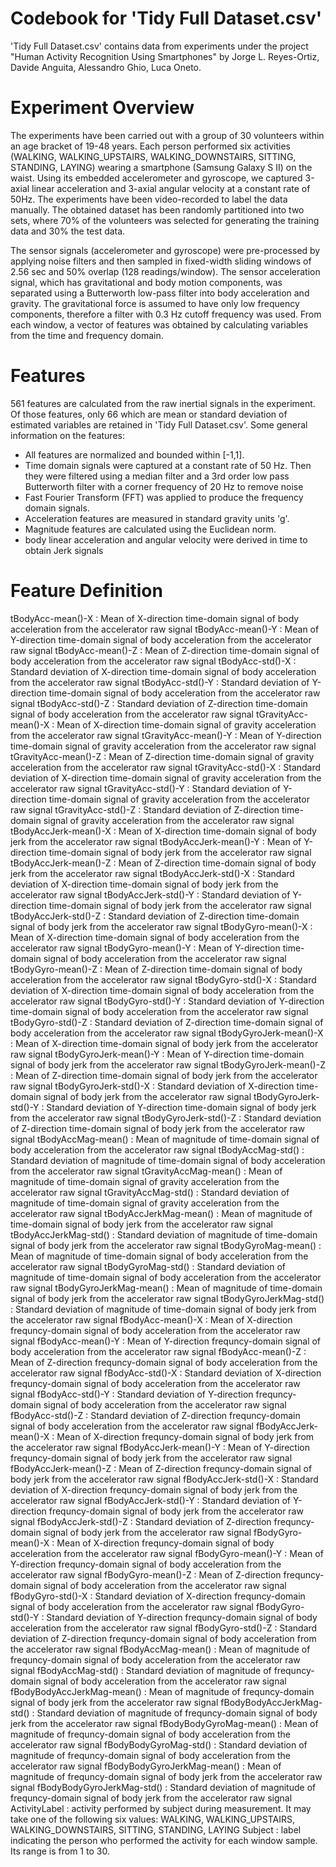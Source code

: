 Codebook for 'Tidy Full Dataset.csv'
====================================

'Tidy Full Dataset.csv' contains data from experiments under the project "Human Activity Recognition Using Smartphones" by Jorge L. Reyes-Ortiz, Davide Anguita, Alessandro Ghio, Luca Oneto.

# Experiment Overview
The experiments have been carried out with a group of 30 volunteers within an age bracket of 19-48 years. Each person performed six activities (WALKING, WALKING_UPSTAIRS, WALKING_DOWNSTAIRS, SITTING, STANDING, LAYING) wearing a smartphone (Samsung Galaxy S II) on the waist. Using its embedded accelerometer and gyroscope, we captured 3-axial linear acceleration and 3-axial angular velocity at a constant rate of 50Hz. The experiments have been video-recorded to label the data manually. The obtained dataset has been randomly partitioned into two sets, where 70% of the volunteers was selected for generating the training data and 30% the test data. 

The sensor signals (accelerometer and gyroscope) were pre-processed by applying noise filters and then sampled in fixed-width sliding windows of 2.56 sec and 50% overlap (128 readings/window). The sensor acceleration signal, which has gravitational and body motion components, was separated using a Butterworth low-pass filter into body acceleration and gravity. The gravitational force is assumed to have only low frequency components, therefore a filter with 0.3 Hz cutoff frequency was used. From each window, a vector of features was obtained by calculating variables from the time and frequency domain.

# Features
561 features are calculated from the raw inertial signals in the experiment. Of those features, only 66 which are mean or standard deviation of estimated variables are retained in 'Tidy Full Dataset.csv'. Some general information on the features:
- All features are normalized and bounded within [-1,1].
- Time domain signals were captured at a constant rate of 50 Hz. Then they were filtered using a median filter and a 3rd order low pass Butterworth filter with a corner frequency of 20 Hz to remove noise
- Fast Fourier Transform (FFT) was applied to produce the frequency domain signals.
- Acceleration features are measured in standard gravity units 'g'.
- Magnitude features are calculated using the Euclidean norm.
- body linear acceleration and angular velocity were derived in time to obtain Jerk signals


# Feature Definition
tBodyAcc-mean()-X : Mean of X-direction time-domain signal of body acceleration from the accelerator raw signal
tBodyAcc-mean()-Y : Mean of Y-direction time-domain signal of body acceleration from the accelerator raw signal
tBodyAcc-mean()-Z : Mean of Z-direction time-domain signal of body acceleration from the accelerator raw signal
tBodyAcc-std()-X : Standard deviation of X-direction time-domain signal of body acceleration from the accelerator raw signal
tBodyAcc-std()-Y : Standard deviation of Y-direction time-domain signal of body acceleration from the accelerator raw signal
tBodyAcc-std()-Z : Standard deviation of Z-direction time-domain signal of body acceleration from the accelerator raw signal
tGravityAcc-mean()-X : Mean of X-direction time-domain signal of gravity acceleration from the accelerator raw signal
tGravityAcc-mean()-Y : Mean of Y-direction time-domain signal of gravity acceleration from the accelerator raw signal
tGravityAcc-mean()-Z : Mean of Z-direction time-domain signal of gravity acceleration from the accelerator raw signal
tGravityAcc-std()-X : Standard deviation of X-direction time-domain signal of gravity acceleration from the accelerator raw signal
tGravityAcc-std()-Y : Standard deviation of Y-direction time-domain signal of gravity acceleration from the accelerator raw signal
tGravityAcc-std()-Z : Standard deviation of Z-direction time-domain signal of gravity acceleration from the accelerator raw signal
tBodyAccJerk-mean()-X : Mean of X-direction time-domain signal of body jerk from the accelerator raw signal
tBodyAccJerk-mean()-Y : Mean of Y-direction time-domain signal of body jerk from the accelerator raw signal
tBodyAccJerk-mean()-Z : Mean of Z-direction time-domain signal of body jerk from the accelerator raw signal
tBodyAccJerk-std()-X : Standard deviation of X-direction time-domain signal of body jerk from the accelerator raw signal
tBodyAccJerk-std()-Y : Standard deviation of Y-direction time-domain signal of body jerk from the accelerator raw signal
tBodyAccJerk-std()-Z : Standard deviation of Z-direction time-domain signal of body jerk from the accelerator raw signal
tBodyGyro-mean()-X : Mean of X-direction time-domain signal of body acceleration from the accelerator raw signal
tBodyGyro-mean()-Y : Mean of Y-direction time-domain signal of body acceleration from the accelerator raw signal
tBodyGyro-mean()-Z : Mean of Z-direction time-domain signal of body acceleration from the accelerator raw signal
tBodyGyro-std()-X : Standard deviation of X-direction time-domain signal of body acceleration from the accelerator raw signal
tBodyGyro-std()-Y : Standard deviation of Y-direction time-domain signal of body acceleration from the accelerator raw signal
tBodyGyro-std()-Z : Standard deviation of Z-direction time-domain signal of body acceleration from the accelerator raw signal
tBodyGyroJerk-mean()-X : Mean of X-direction time-domain signal of body jerk from the accelerator raw signal
tBodyGyroJerk-mean()-Y : Mean of Y-direction time-domain signal of body jerk from the accelerator raw signal
tBodyGyroJerk-mean()-Z : Mean of Z-direction time-domain signal of body jerk from the accelerator raw signal
tBodyGyroJerk-std()-X : Standard deviation of X-direction time-domain signal of body jerk from the accelerator raw signal
tBodyGyroJerk-std()-Y : Standard deviation of Y-direction time-domain signal of body jerk from the accelerator raw signal
tBodyGyroJerk-std()-Z : Standard deviation of Z-direction time-domain signal of body jerk from the accelerator raw signal
tBodyAccMag-mean() : Mean of magnitude of time-domain signal of body acceleration from the accelerator raw signal
tBodyAccMag-std() : Standard deviation of magnitude of time-domain signal of body acceleration from the accelerator raw signal
tGravityAccMag-mean() : Mean of magnitude of time-domain signal of gravity acceleration from the accelerator raw signal
tGravityAccMag-std() : Standard deviation of magnitude of time-domain signal of gravity acceleration from the accelerator raw signal
tBodyAccJerkMag-mean() : Mean of magnitude of time-domain signal of body jerk from the accelerator raw signal
tBodyAccJerkMag-std() : Standard deviation of magnitude of time-domain signal of body jerk from the accelerator raw signal
tBodyGyroMag-mean() : Mean of magnitude of time-domain signal of body acceleration from the accelerator raw signal
tBodyGyroMag-std() : Standard deviation of magnitude of time-domain signal of body acceleration from the accelerator raw signal
tBodyGyroJerkMag-mean() : Mean of magnitude of time-domain signal of body jerk from the accelerator raw signal
tBodyGyroJerkMag-std() : Standard deviation of magnitude of time-domain signal of body jerk from the accelerator raw signal
fBodyAcc-mean()-X : Mean of X-direction frequncy-domain signal of body acceleration from the accelerator raw signal
fBodyAcc-mean()-Y : Mean of Y-direction frequncy-domain signal of body acceleration from the accelerator raw signal
fBodyAcc-mean()-Z : Mean of Z-direction frequncy-domain signal of body acceleration from the accelerator raw signal
fBodyAcc-std()-X : Standard deviation of X-direction frequncy-domain signal of body acceleration from the accelerator raw signal
fBodyAcc-std()-Y : Standard deviation of Y-direction frequncy-domain signal of body acceleration from the accelerator raw signal
fBodyAcc-std()-Z : Standard deviation of Z-direction frequncy-domain signal of body acceleration from the accelerator raw signal
fBodyAccJerk-mean()-X : Mean of X-direction frequncy-domain signal of body jerk from the accelerator raw signal
fBodyAccJerk-mean()-Y : Mean of Y-direction frequncy-domain signal of body jerk from the accelerator raw signal
fBodyAccJerk-mean()-Z : Mean of Z-direction frequncy-domain signal of body jerk from the accelerator raw signal
fBodyAccJerk-std()-X : Standard deviation of X-direction frequncy-domain signal of body jerk from the accelerator raw signal
fBodyAccJerk-std()-Y : Standard deviation of Y-direction frequncy-domain signal of body jerk from the accelerator raw signal
fBodyAccJerk-std()-Z : Standard deviation of Z-direction frequncy-domain signal of body jerk from the accelerator raw signal
fBodyGyro-mean()-X : Mean of X-direction frequncy-domain signal of body acceleration from the accelerator raw signal
fBodyGyro-mean()-Y : Mean of Y-direction frequncy-domain signal of body acceleration from the accelerator raw signal
fBodyGyro-mean()-Z : Mean of Z-direction frequncy-domain signal of body acceleration from the accelerator raw signal
fBodyGyro-std()-X : Standard deviation of X-direction frequncy-domain signal of body acceleration from the accelerator raw signal
fBodyGyro-std()-Y : Standard deviation of Y-direction frequncy-domain signal of body acceleration from the accelerator raw signal
fBodyGyro-std()-Z : Standard deviation of Z-direction frequncy-domain signal of body acceleration from the accelerator raw signal
fBodyAccMag-mean() : Mean of magnitude of frequncy-domain signal of body acceleration from the accelerator raw signal
fBodyAccMag-std() : Standard deviation of magnitude of frequncy-domain signal of body acceleration from the accelerator raw signal
fBodyBodyAccJerkMag-mean() : Mean of magnitude of frequncy-domain signal of body jerk from the accelerator raw signal
fBodyBodyAccJerkMag-std() : Standard deviation of magnitude of frequncy-domain signal of body jerk from the accelerator raw signal
fBodyBodyGyroMag-mean() : Mean of magnitude of frequncy-domain signal of body acceleration from the accelerator raw signal
fBodyBodyGyroMag-std() : Standard deviation of magnitude of frequncy-domain signal of body acceleration from the accelerator raw signal
fBodyBodyGyroJerkMag-mean() : Mean of magnitude of frequncy-domain signal of body jerk from the accelerator raw signal
fBodyBodyGyroJerkMag-std() : Standard deviation of magnitude of frequncy-domain signal of body jerk from the accelerator raw signal
ActivityLabel : activity performed by subject during measurement. It may take one of the following six values: WALKING, WALKING_UPSTAIRS, WALKING_DOWNSTAIRS, SITTING, STANDING, LAYING
Subject : label indicating the person who performed the activity for each window sample. Its range is from 1 to 30.

